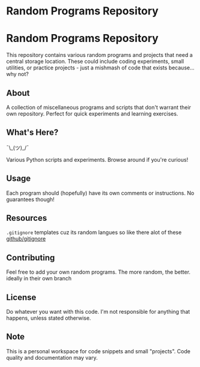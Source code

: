 # Random Programs Repository
# Random Programs Repository

This repository contains various random programs and projects that need a central storage location. These could include coding experiments, small utilities, or practice projects - just a mishmash of code that exists because... why not?

## About

A collection of miscellaneous programs and scripts that don't warrant their own repository. Perfect for quick experiments and learning exercises.

## What's Here?

¯\\\_(ツ)\_/¯ 

Various Python scripts and experiments. Browse around if you're curious!

## Usage

Each program should (hopefully) have its own comments or instructions. No guarantees though!

## Resources

`.gitignore` templates cuz its random langues so like there alot of these
[github/gitignore](https://github.com/github/gitignore)

## Contributing

Feel free to add your own random programs. The more random, the better. ideally in their own branch

## License

Do whatever you want with this code. I'm not responsible for anything that happens, unless stated otherwise.

## Note

This is a personal workspace for code snippets and small "projects". Code quality and documentation may vary.
